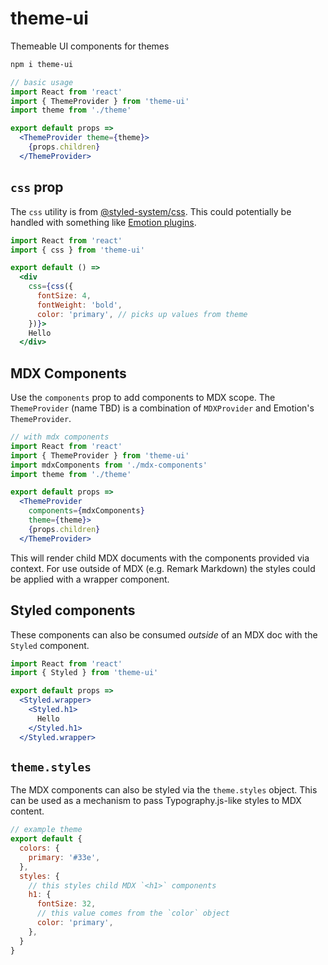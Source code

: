 
# theme-ui

Themeable UI components for themes

```sh
npm i theme-ui
```

```jsx
// basic usage
import React from 'react'
import { ThemeProvider } from 'theme-ui'
import theme from './theme'

export default props =>
  <ThemeProvider theme={theme}>
    {props.children}
  </ThemeProvider>
```

## `css` prop

The `css` utility is from [@styled-system/css](https://styled-system.com/css/).
This could potentially be handled with something like [Emotion plugins](https://github.com/emotion-js/emotion/pull/1299).

```jsx
import React from 'react'
import { css } from 'theme-ui'

export default () =>
  <div
    css={css({
      fontSize: 4,
      fontWeight: 'bold',
      color: 'primary', // picks up values from theme
    })}>
    Hello
  </div>
```

## MDX Components

Use the `components` prop to add components to MDX scope.
The `ThemeProvider` (name TBD) is a combination of `MDXProvider` and Emotion's `ThemeProvider`.

```jsx
// with mdx components
import React from 'react'
import { ThemeProvider } from 'theme-ui'
import mdxComponents from './mdx-components'
import theme from './theme'

export default props =>
  <ThemeProvider
    components={mdxComponents}
    theme={theme}>
    {props.children}
  </ThemeProvider>
```

This will render child MDX documents with the components provided via context.
For use outside of MDX (e.g. Remark Markdown) the styles could be applied with a wrapper component.

## Styled components

These components can also be consumed *outside* of an MDX doc with the `Styled` component.

```jsx
import React from 'react'
import { Styled } from 'theme-ui'

export default props =>
  <Styled.wrapper>
    <Styled.h1>
      Hello
    </Styled.h1>
  </Styled.wrapper>
```

## `theme.styles`

The MDX components can also be styled via the `theme.styles` object.
This can be used as a mechanism to pass Typography.js-like styles to MDX content.

```js
// example theme
export default {
  colors: {
    primary: '#33e',
  },
  styles: {
    // this styles child MDX `<h1>` components
    h1: {
      fontSize: 32,
      // this value comes from the `color` object
      color: 'primary',
    },
  }
}
```

